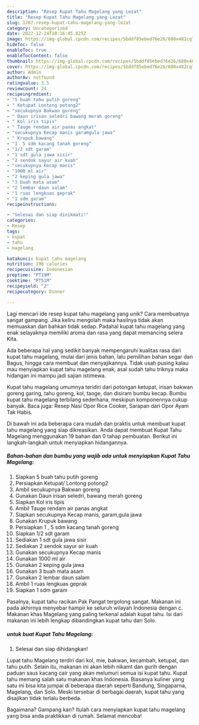 ```yaml
---
description: "Resep Kupat Tahu Magelang yang Lezat"
title: "Resep Kupat Tahu Magelang yang Lezat"
slug: 1207-resep-kupat-tahu-magelang-yang-lezat
category: Uncategorized
date: 2022-12-24T10:16:45.825Z
image: https://img-global.cpcdn.com/recipes/5bddf85ebed76e26/680x482cq70/kupat-tahu-magelang-foto-resep-utama.jpg
hideToc: false
enableToc: true
enableTocContent: false
thumbnail: https://img-global.cpcdn.com/recipes/5bddf85ebed76e26/680x482cq70/kupat-tahu-magelang-foto-resep-utama.jpg
cover: https://img-global.cpcdn.com/recipes/5bddf85ebed76e26/680x482cq70/kupat-tahu-magelang-foto-resep-utama.jpg
author: Admin
authorAv: notfound
ratingvalue: 3.5
reviewcount: 24
recipeingredient:
- "5 buah tahu putih goreng"
- " Ketupat Lontong potong2"
- "secukupnya Bakwan goreng"
- " Daun irisan seledri bawang merah goreng"
- " Kol iris tipis"
- " Tauge rendam air panas angkat"
- "secukupnya Kecap manis garamgula jawa"
- " Krupuk bawang"
- "1  5 sdm kacang tanah goreng"
- "1/2 sdt garam"
- "1 sdt gula jawa sisir"
- "2 sendok sayur air kuah"
- "secukupnya Kecap manis"
- "1000 ml air"
- "2 keping gula jawa"
- "3 buah mata asam"
- "2 lembar daun salam"
- "1 ruas lengkuas geprak"
- "1 sdm garam"
recipeinstructions:

- "Selesai dan siap dinikmati!"
categories:
- Resep
tags:
- kupat
- tahu
- magelang

katakunci: kupat tahu magelang 
nutrition: 196 calories
recipecuisine: Indonesian
preptime: "PT19M"
cooktime: "PT51M"
recipeyield: "2"
recipecategory: Dinner

---
```





Lagi mencari ide resep kupat tahu magelang yang unik? Cara membuatnya sangat gampang. Jika keliru mengolah maka hasilnya tidak akan memuaskan dan bahkan tidak sedap. Padahal kupat tahu magelang yang enak selayaknya memiliki aroma dan rasa yang dapat memancing selera Kita.





Ada beberapa hal yang sedikit banyak mempengaruhi kualitas rasa dari kupat tahu magelang, mulai dari jenis bahan, lalu pemilihan bahan segar dan Bagus, hingga cara membuat dan menyajikannya. Tidak usah pusing kalau mau menyiapkan kupat tahu magelang enak,      asal sudah tahu triknya maka hidangan ini mampu jadi sajian istimewa.














Kupat tahu magelang umumnya teridiri dari potongan ketupat, irisan bakwan goreng garing, tahu goreng, kol, taoge, dan disiram bumbu kecap. Bumbu kupat tahu magelang terbilang sederhana, meskipun komponennya cukup banyak. Baca juga: Resep Nasi Opor Rice Cooker, Sarapan dari Opor Ayam Tak Habis.






Di bawah ini ada beberapa cara mudah dan praktis untuk membuat kupat tahu magelang yang siap dikreasikan. Anda dapat membuat Kupat Tahu Magelang menggunakan 19 bahan dan 0 tahap pembuatan. Berikut ini langkah-langkah untuk menyiapkan hidangannya.

<!--inarticleads1-->

##### Bahan-bahan dan bumbu yang wajib ada untuk menyiapkan Kupat Tahu Magelang:

1. Siapkan 5 buah tahu putih goreng
1. Persiapkan  Ketupat/ Lontong potong2
1. Ambil secukupnya Bakwan goreng
1. Gunakan  Daun irisan seledri, bawang merah goreng
1. Siapkan  Kol iris tipis
1. Ambil  Tauge rendam air panas angkat
1. Siapkan secukupnya Kecap manis, garam,gula jawa
1. Gunakan  Krupuk bawang
1. Persiapkan 1 , 5 sdm kacang tanah goreng
1. Siapkan 1/2 sdt garam
1. Sediakan 1 sdt gula jawa sisir
1. Sediakan 2 sendok sayur air kuah
1. Gunakan secukupnya Kecap manis
1. Gunakan 1000 ml air
1. Gunakan 2 keping gula jawa
1. Gunakan 3 buah mata asam
1. Gunakan 2 lembar daun salam
1. Ambil 1 ruas lengkuas geprak
1. Siapkan 1 sdm garam


Pasalnya, kupat tahu racikan Pak Pangat tergolong sangat. Makanan ini pada akhirnya menyebar hampir ke seluruh wilayah Indonesia dengan c. Makanan khas Magelang yang paling terkenal adalah kupat tahu. Isi dari makanan ini lebih lengkap dibandingkan kupat tahu dari Solo. 

<!--inarticleads2-->

#####  untuk buat Kupat Tahu Magelang:


1. Selesai dan siap dihidangkan!

Lupat tahu Magelang terdiri dari kol, mie, bakwan, kecambah, ketupat, dan tahu putih. Selain itu, makanan ini akan lebih nikamt dan gurih dengan paduan saus kacang cair yang akan melumuri semua isi kupat tahu. Kupat tahu memang salah satu makanan khas Indonesia. Biasanya kuliner yang satu ini bisa kita jumpai di beberapa daerah seperti Bandung, Singaparna, Magelang, dan Solo. Meski tersebar di berbagai daerah, kupat tahu yang disajikan tidak terlalu berbeda. 

Bagaimana? Gampang kan? Itulah cara menyiapkan kupat tahu magelang yang bisa anda praktikkan di rumah. Selamat mencoba!
